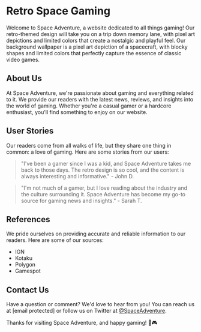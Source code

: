 <!--font:Creepster-->

# Retro Space Gaming

Welcome to Space Adventure, a website dedicated to all things gaming! Our retro-themed design will take you on a trip down memory lane, with pixel art depictions and limited colors that create a nostalgic and playful feel. Our background wallpaper is a pixel art depiction of a spacecraft, with blocky shapes and limited colors that perfectly capture the essence of classic video games.

## About Us

At Space Adventure, we're passionate about gaming and everything related to it. We provide our readers with the latest news, reviews, and insights into the world of gaming. Whether you're a casual gamer or a hardcore enthusiast, you'll find something to enjoy on our website.

## User Stories

Our readers come from all walks of life, but they share one thing in common: a love of gaming. Here are some stories from our users:

> "I've been a gamer since I was a kid, and Space Adventure takes me back to those days. The retro design is so cool, and the content is always interesting and informative." - John D.

> "I'm not much of a gamer, but I love reading about the industry and the culture surrounding it. Space Adventure has become my go-to source for gaming news and insights." - Sarah T.

## References

We pride ourselves on providing accurate and reliable information to our readers. Here are some of our sources:

- IGN
- Kotaku
- Polygon
- Gamespot

## Contact Us

Have a question or comment? We'd love to hear from you! You can reach us at [email protected] or follow us on Twitter at [@SpaceAdventure](https://twitter.com/SpaceAdventure).

Thanks for visiting Space Adventure, and happy gaming! 🚀🎮

<!--

Write me content for website with wallpaper which alt text is:

"A pixel art depiction of a spacecraft, with blocky shapes and limited colors creating a nostalgic and playful feel."

The name/title of the page should not be 1:1 copy of the alt text but rather a real content of the website which is using this wallpaper.

- Use markdown format 
- Start with heading
- Heading should be short and concise
- The content should look like a real website 
- The website should not be about the wallpaper, wallpaper is just a related background
- Heading should be contain work "wallpaper" or "background"
- Include real sections like references, contact, user stories, etc. use things relevant to the page purpose.
- Feel free to use structure like headings, bullets, numbering, blockquotes, paragraphs, horizontal lines, etc.
- You can use formatting like bold or _italic_
- You can include UTF-8 emojis
- Links should be only #hash anchors (and you can refer to the document itself)
- Do not include images


---


# Space Adventure: A Retro-Themed Website for Gamers

Welcome to Space Adventure, a website dedicated to all things gaming! Our retro-themed design will take you on a trip down memory lane, with pixel art depictions and limited colors that create a nostalgic and playful feel. Our background wallpaper is a pixel art depiction of a spacecraft, with blocky shapes and limited colors that perfectly capture the essence of classic video games.

## About Us

At Space Adventure, we're passionate about gaming and everything related to it. We provide our readers with the latest news, reviews, and insights into the world of gaming. Whether you're a casual gamer or a hardcore enthusiast, you'll find something to enjoy on our website.

## User Stories

Our readers come from all walks of life, but they share one thing in common: a love of gaming. Here are some stories from our users:

> "I've been a gamer since I was a kid, and Space Adventure takes me back to those days. The retro design is so cool, and the content is always interesting and informative." - John D.

> "I'm not much of a gamer, but I love reading about the industry and the culture surrounding it. Space Adventure has become my go-to source for gaming news and insights." - Sarah T.

## References

We pride ourselves on providing accurate and reliable information to our readers. Here are some of our sources:

- IGN
- Kotaku
- Polygon
- Gamespot

## Contact Us

Have a question or comment? We'd love to hear from you! You can reach us at [email protected] or follow us on Twitter at [@SpaceAdventure](https://twitter.com/SpaceAdventure).

Thanks for visiting Space Adventure, and happy gaming! 🚀🎮

-->
